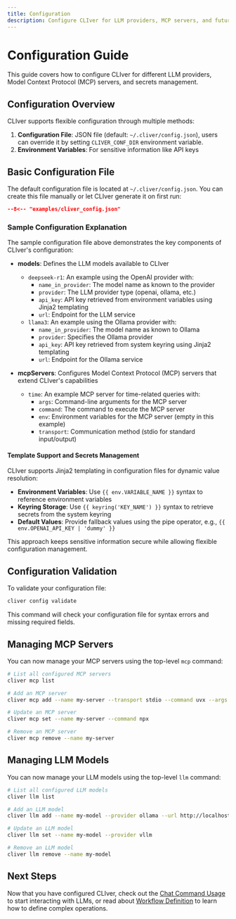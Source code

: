 ```yaml
---
title: Configuration
description: Configure CLIver for LLM providers, MCP servers, and future secrets management
---
```


# Configuration Guide

This guide covers how to configure CLIver for different LLM providers, Model Context Protocol (MCP) servers, and secrets management.

## Configuration Overview

CLIver supports flexible configuration through multiple methods:

1. **Configuration File**: JSON file (default: `~/.cliver/config.json`), users can override it by setting `CLIVER_CONF_DIR` environment variable.
2. **Environment Variables**: For sensitive information like API keys

## Basic Configuration File

The default configuration file is located at `~/.cliver/config.json`. You can create this file manually or let CLIver generate it on first run:

```json
--8<-- "examples/cliver_config.json"
```

### Sample Configuration Explanation

The sample configuration file above demonstrates the key components of CLIver's configuration:

- **models**: Defines the LLM models available to CLIver
  - `deepseek-r1`: An example using the OpenAI provider with:
    - `name_in_provider`: The model name as known to the provider
    - `provider`: The LLM provider type (openai, ollama, etc.)
    - `api_key`: API key retrieved from environment variables using Jinja2 templating
    - `url`: Endpoint for the LLM service
  - `llama3`: An example using the Ollama provider with:
    - `name_in_provider`: The model name as known to Ollama
    - `provider`: Specifies the Ollama provider
    - `api_key`: API key retrieved from system keyring using Jinja2 templating
    - `url`: Endpoint for the Ollama service

- **mcpServers**: Configures Model Context Protocol (MCP) servers that extend CLIver's capabilities
  - `time`: An example MCP server for time-related queries with:
    - `args`: Command-line arguments for the MCP server
    - `command`: The command to execute the MCP server
    - `env`: Environment variables for the MCP server (empty in this example)
    - `transport`: Communication method (stdio for standard input/output)

#### Template Support and Secrets Management

CLIver supports Jinja2 templating in configuration files for dynamic value resolution:

- **Environment Variables**: Use `{{ env.VARIABLE_NAME }}` syntax to reference environment variables
- **Keyring Storage**: Use `{{ keyring('KEY_NAME') }}` syntax to retrieve secrets from the system keyring
- **Default Values**: Provide fallback values using the pipe operator, e.g., `{{ env.OPENAI_API_KEY | 'dummy' }}`

This approach keeps sensitive information secure while allowing flexible configuration management.


## Configuration Validation

To validate your configuration file:

```bash
cliver config validate
```

This command will check your configuration file for syntax errors and missing required fields.

## Managing MCP Servers

You can now manage your MCP servers using the top-level `mcp` command:

```bash
# List all configured MCP servers
cliver mcp list

# Add an MCP server
cliver mcp add --name my-server --transport stdio --command uvx --args my-mcp-server

# Update an MCP server
cliver mcp set --name my-server --command npx

# Remove an MCP server
cliver mcp remove --name my-server
```

## Managing LLM Models

You can now manage your LLM models using the top-level `llm` command:

```bash
# List all configured LLM models
cliver llm list

# Add an LLM model
cliver llm add --name my-model --provider ollama --url http://localhost:11434 --name-in-provider llama3.2:latest

# Update an LLM model
cliver llm set --name my-model --provider vllm

# Remove an LLM model
cliver llm remove --name my-model
```

## Next Steps

Now that you have configured CLIver, check out the [Chat Command Usage](chat.md) to start interacting with LLMs, or read about [Workflow Definition](workflow.md) to learn how to define complex operations.